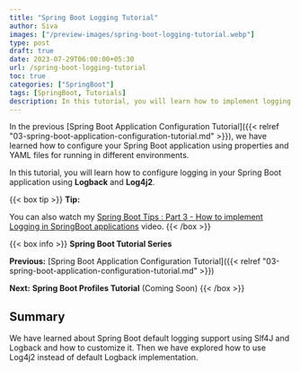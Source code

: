 ```yaml
---
title: "Spring Boot Logging Tutorial"
author: Siva
images: ["/preview-images/spring-boot-logging-tutorial.webp"]
type: post
draft: true
date: 2023-07-29T06:00:00+05:30
url: /spring-boot-logging-tutorial
toc: true
categories: ["SpringBoot"]
tags: [SpringBoot, Tutorials]
description: In this tutorial, you will learn how to implement logging in your Spring Boot application using Logback and Log4j2.
---
```


In the previous [Spring Boot Application Configuration Tutorial]({{< relref "03-spring-boot-application-configuration-tutorial.md" >}}),
we have learned how to configure your Spring Boot application using properties and YAML files for running in different environments.

In this tutorial, you will learn how to configure logging in your Spring Boot application using **Logback** and **Log4j2**. 


{{< box tip >}}
**Tip:**

You can also watch my [Spring Boot Tips : Part 3 - How to implement Logging in SpringBoot applications](https://www.youtube.com/watch?v=tmj6QphzAPo) video.
{{< /box >}}


{{< box info >}}
**Spring Boot Tutorial Series**

**Previous:** [Spring Boot Application Configuration Tutorial]({{< relref "03-spring-boot-application-configuration-tutorial.md" >}})

**Next:** **Spring Boot Profiles Tutorial** (Coming Soon)
{{< /box >}}

## Summary
We have learned about Spring Boot default logging support using Slf4J and Logback and how to customize it.
Then we have explored how to use Log4j2 instead of default Logback implementation.
